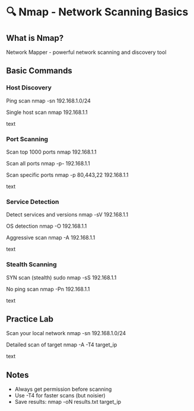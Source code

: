 # 🔍 Nmap - Network Scanning Basics

## What is Nmap?
Network Mapper - powerful network scanning and discovery tool

## Basic Commands

### Host Discovery
Ping scan
nmap -sn 192.168.1.0/24

Single host scan
nmap 192.168.1.1

text

### Port Scanning
Scan top 1000 ports
nmap 192.168.1.1

Scan all ports
nmap -p- 192.168.1.1

Scan specific ports
nmap -p 80,443,22 192.168.1.1

text

### Service Detection
Detect services and versions
nmap -sV 192.168.1.1

OS detection
nmap -O 192.168.1.1

Aggressive scan
nmap -A 192.168.1.1

text

### Stealth Scanning
SYN scan (stealth)
sudo nmap -sS 192.168.1.1

No ping scan
nmap -Pn 192.168.1.1

text

## Practice Lab
Scan your local network
nmap -sn 192.168.1.0/24

Detailed scan of target
nmap -A -T4 target_ip

text

## Notes
- Always get permission before scanning
- Use -T4 for faster scans (but noisier)
- Save results: nmap -oN results.txt target_ip
